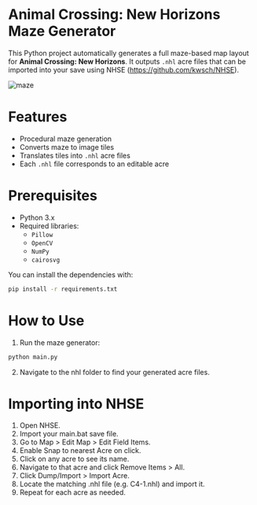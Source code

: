 # Animal Crossing: New Horizons Maze Generator

This Python project automatically generates a full maze-based map layout for **Animal Crossing: New Horizons**. It outputs `.nhl` acre files that can be imported into your save using NHSE (https://github.com/kwsch/NHSE).

![maze](https://github.com/user-attachments/assets/0c8228e6-a49d-4af1-af2b-6ef37ae9ce3e)

# Features

- Procedural maze generation
- Converts maze to image tiles
- Translates tiles into `.nhl` acre files
- Each `.nhl` file corresponds to an editable acre

# Prerequisites

- Python 3.x
- Required libraries:
  - `Pillow`
  - `OpenCV`
  - `NumPy`
  - `cairosvg`

You can install the dependencies with:

```bash
pip install -r requirements.txt
```

# How to Use

1) Run the maze generator:

```bash
python main.py
```
2) Navigate to the nhl folder to find your generated acre files.


# Importing into NHSE

1) Open NHSE.
2) Import your main.bat save file.
3) Go to Map > Edit Map > Edit Field Items.
4) Enable Snap to nearest Acre on click.
5) Click on any acre to see its name.
6) Navigate to that acre and click Remove Items > All.
7) Click Dump/Import > Import Acre.
8) Locate the matching .nhl file (e.g. C4-1.nhl) and import it.
9) Repeat for each acre as needed.
